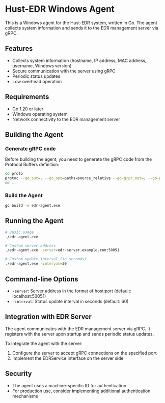 # Hust-EDR Windows Agent

This is a Windows agent for the Hust-EDR system, written in Go. The agent collects system information and sends it to the EDR management server via gRPC.

## Features

- Collects system information (hostname, IP address, MAC address, username, Windows version)
- Secure communication with the server using gRPC
- Periodic status updates
- Low overhead operation

## Requirements

- Go 1.20 or later
- Windows operating system
- Network connectivity to the EDR management server

## Building the Agent

### Generate gRPC code

Before building the agent, you need to generate the gRPC code from the Protocol Buffers definition:

```bash
cd proto
protoc --go_out=. --go_opt=paths=source_relative --go-grpc_out=. --go-grpc_opt=paths=source_relative agent.proto
cd ..
```

### Build the Agent

```bash
go build -o edr-agent.exe
```

## Running the Agent

```bash
# Basic usage
./edr-agent.exe

# Custom server address
./edr-agent.exe -server=edr-server.example.com:50051

# Custom update interval (in seconds)
./edr-agent.exe -interval=30
```

## Command-line Options

- `-server`: Server address in the format of host:port (default: localhost:50051)
- `-interval`: Status update interval in seconds (default: 60)

## Integration with EDR Server

The agent communicates with the EDR management server via gRPC. It registers with the server upon startup and sends periodic status updates.

To integrate the agent with the server:

1. Configure the server to accept gRPC connections on the specified port
2. Implement the EDRService interface on the server side

## Security

- The agent uses a machine-specific ID for authentication
- For production use, consider implementing additional authentication mechanisms 